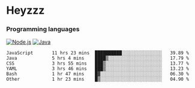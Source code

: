 # Heyzzz  

### Programming languages  

[![Node.js](https://img.shields.io/badge/-Node.js-262626?style=for-the-badge)](https://nodejs.org)
[![Java](https://img.shields.io/badge/-Java-262626?style=for-the-badge)](https://java.com)

<!--START_SECTION:waka-->

```text
JavaScript       11 hrs 23 mins  ██████████░░░░░░░░░░░░░░░   39.89 %
Java             5 hrs 4 mins    ████▒░░░░░░░░░░░░░░░░░░░░   17.79 %
CSS              3 hrs 55 mins   ███▒░░░░░░░░░░░░░░░░░░░░░   13.77 %
YAML             3 hrs 46 mins   ███▒░░░░░░░░░░░░░░░░░░░░░   13.23 %
Bash             1 hr 47 mins    █▓░░░░░░░░░░░░░░░░░░░░░░░   06.30 %
Other            1 hr 23 mins    █▒░░░░░░░░░░░░░░░░░░░░░░░   04.90 %
```

<!--END_SECTION:waka-->
